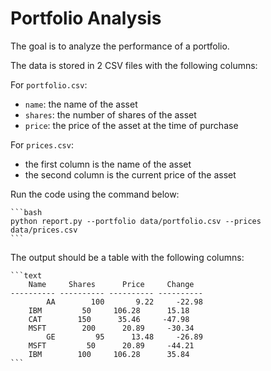 # Portfolio Analysis

The goal is to analyze the performance of a portfolio.

The data is stored in 2 CSV files with the following columns:

For `portfolio.csv`:
- `name`: the name of the asset
- `shares`: the number of shares of the asset
- `price`: the price of the asset at the time of purchase

For `prices.csv`:
- the first column is the name of the asset
- the second column is the current price of the asset


Run the code using the command below:

    ```bash
    python report.py --portfolio data/portfolio.csv --prices data/prices.csv
    ```

The output should be a table with the following columns:

    ```text
        Name     Shares      Price     Change
    ---------- ---------- ---------- ----------
            AA        100       9.22     -22.98
        IBM         50     106.28      15.18
        CAT        150      35.46     -47.98
        MSFT        200      20.89     -30.34
            GE         95      13.48     -26.89
        MSFT         50      20.89     -44.21
        IBM        100     106.28      35.84
    ```
